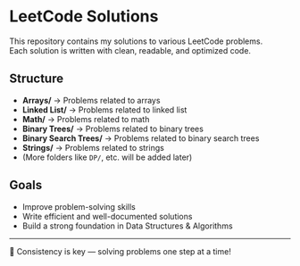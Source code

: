 # LeetCode Solutions

This repository contains my solutions to various LeetCode problems.  
Each solution is written with clean, readable, and optimized code.

## Structure
- **Arrays/** → Problems related to arrays
- **Linked List/** → Problems related to linked list
- **Math/** → Problems related to math
- **Binary Trees/** → Problems related to binary trees
- **Binary Search Trees/** → Problems related to binary search trees
- **Strings/** → Problems related to strings
- (More folders like `DP/`, etc. will be added later)

## Goals
- Improve problem-solving skills  
- Write efficient and well-documented solutions  
- Build a strong foundation in Data Structures & Algorithms  

---
🚀 Consistency is key — solving problems one step at a time!
